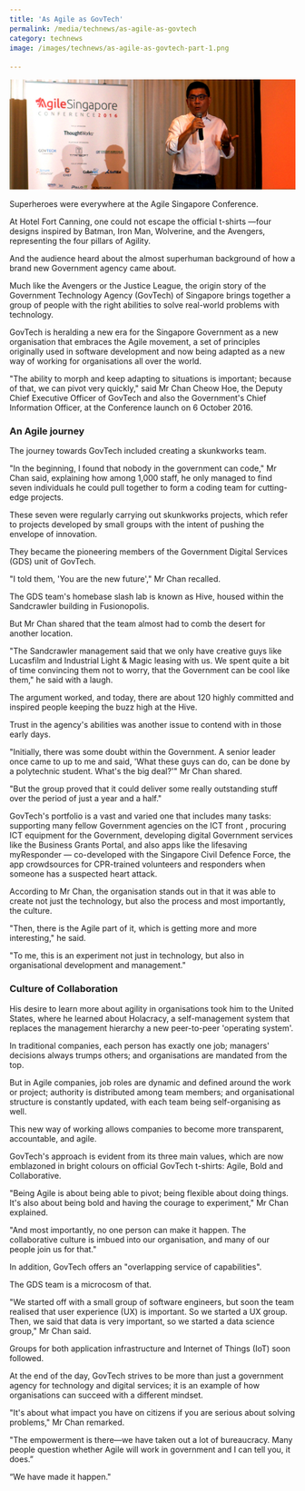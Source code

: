 ```yaml
---
title: 'As Agile as GovTech'
permalink: /media/technews/as-agile-as-govtech
category: technews
image: /images/technews/as-agile-as-govtech-part-1.png

---
```



![as agile as govtech](/images/technews/as-agile-as-govtech-part-1.png)

Superheroes were everywhere at the Agile Singapore Conference.

At Hotel Fort Canning, one could not escape the official t-shirts —four designs inspired by Batman, Iron Man, Wolverine, and the Avengers, representing the four pillars of Agility.

And the audience heard about the almost superhuman background of how a brand new Government agency came about.

Much like the Avengers or the Justice League, the origin story of the Government Technology Agency (GovTech) of Singapore brings together a group of people with the right abilities to solve real-world problems with technology.

GovTech is heralding a new era for the Singapore Government as a new organisation that embraces the Agile movement, a set of principles originally used in software development and now being adapted as a new way of working for organisations all over the world.

"The ability to morph and keep adapting to situations is important; because of that, we can pivot very quickly," said Mr Chan Cheow Hoe, the Deputy Chief Executive Officer of GovTech and also the Government's Chief Information Officer, at the Conference launch on 6 October 2016.

### **An Agile journey**
The journey towards GovTech included creating a skunkworks team.

"In the beginning, I found that nobody in the government can code," Mr Chan said, explaining how among 1,000 staff, he only managed to find seven individuals he could pull together to form a coding team for cutting-edge projects.

These seven were regularly carrying out skunkworks projects, which refer to projects developed by small groups with the intent of pushing the envelope of innovation.

They became the pioneering members of the Government Digital Services (GDS) unit of GovTech.

"I told them, 'You are the new future'," Mr Chan recalled.

The GDS team's homebase slash lab is known as Hive, housed within the Sandcrawler building in Fusionopolis.

But Mr Chan shared that the team almost had to comb the desert for another location.

"The Sandcrawler management said that we only have creative guys like Lucasfilm and Industrial Light & Magic leasing with us. We spent quite a bit of time convincing them not to worry, that the Government can be cool like them," he said with a laugh.

The argument worked, and today, there are about 120 highly committed and inspired people keeping the buzz high at the Hive.

Trust in the agency's abilities was another issue to contend with in those early days.

"Initially, there was some doubt within the Government. A senior leader once came to up to me and said, 'What these guys can do, can be done by a polytechnic student. What's the big deal?'" Mr Chan shared.

"But the group proved that it could deliver some really outstanding stuff over the period of just a year and a half."

GovTech's portfolio is a vast and varied one that includes many tasks: supporting many fellow Government agencies on the ICT front , procuring ICT equipment for the Government, developing digital Government services like the Business Grants Portal, and also apps like the lifesaving myResponder — co-developed with the Singapore Civil Defence Force, the app crowdsources for CPR-trained volunteers and responders when someone has a suspected heart attack.

According to Mr Chan, the organisation stands out in that it was able to create not just the technology, but also the process and most importantly, the culture.

"Then, there is the Agile part of it, which is getting more and more interesting," he said.

"To me, this is an experiment not just in technology, but also in organisational development and management."

### **Culture of Collaboration**
His desire to learn more about agility in organisations took him to the United States, where he learned about Holacracy, a self-management system that replaces the management hierarchy a new peer-to-peer 'operating system'. 

In traditional companies, each person has exactly one job; managers' decisions always trumps others; and organisations are mandated from the top. 

But in Agile companies, job roles are dynamic and defined around the work or project; authority is distributed among team members; and organisational structure is constantly updated, with each team being self-organising as well. 

This new way of working allows companies to become more transparent, accountable, and agile. 

GovTech's approach is evident from its three main values, which are now emblazoned in bright colours on official GovTech t-shirts: Agile, Bold and Collaborative. 

"Being Agile is about being able to pivot; being flexible about doing things. It's also about being bold and having the courage to experiment," Mr Chan explained.

"And most importantly, no one person can make it happen. The collaborative culture is imbued into our organisation, and many of our people join us for that."

In addition, GovTech offers an "overlapping service of capabilities". 

The GDS team is a microcosm of that.

"We started off with a small group of software engineers, but soon the team realised that user experience (UX) is important. So we started a UX group. Then, we said that data is very important, so we started a data science group," Mr Chan said. 

Groups for both application infrastructure and Internet of Things (IoT) soon followed.

At the end of the day, GovTech strives to be more than just a government agency for technology and digital services; it is an example of how organisations can succeed with a different mindset. 

"It's about what impact you have on citizens if you are serious about solving problems," Mr Chan remarked.

"The empowerment is there—we have taken out a lot of bureaucracy. Many people question whether Agile will work in government and I can tell you, it does.”

“We have made it happen."
